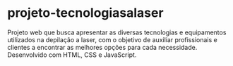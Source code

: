 # projeto-tecnologiasalaser
Projeto web que busca apresentar as diversas tecnologias e equipamentos utilizados na depilação a laser, com o objetivo de auxiliar profissionais e clientes a encontrar as melhores opções para cada necessidade. Desenvolvido com HTML, CSS e JavaScript.
